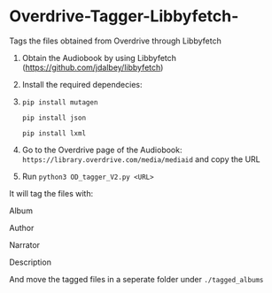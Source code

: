 # Overdrive-Tagger-Libbyfetch-
Tags the files obtained from Overdrive through Libbyfetch

1. Obtain the Audiobook by using Libbyfetch (https://github.com/jdalbey/libbyfetch)

2. Install the required dependecies:
3. 
    `pip install mutagen`
   
    `pip install json`
   
    `pip install lxml`

4. Go to the Overdrive page of the Audiobook: `https://library.overdrive.com/media/mediaid` and copy the URL

5. Run `python3 OD_tagger_V2.py <URL>`

It will tag the files with: 

  Album
 
  Author
  
  Narrator
  
  Description

And move the tagged files in a seperate folder under `./tagged_albums`
